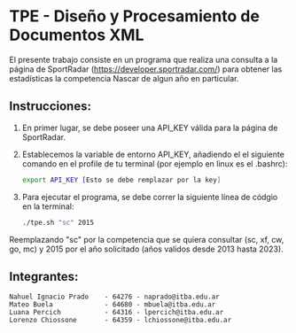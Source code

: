 # TPE - Diseño y Procesamiento de Documentos XML

El presente trabajo consiste en un programa que realiza una consulta a la página de SportRadar (https://developer.sportradar.com/) para obtener las estadísticas la competencia Nascar de algun año en particular.


## Instrucciones:

1. En primer lugar, se debe poseer una API_KEY válida para la página de SportRadar.

2. Establecemos la variable de entorno API_KEY, añadiendo el el siguiente comando en el profile de tu terminal (por ejemplo en linux es el .bashrc):
    ```sh
    export API_KEY [Esto se debe remplazar por la key]
    ``` 

3. Para ejecutar el programa, se debe correr la siguiente línea de códgio en la terminal: 

   ```sh
   ./tpe.sh "sc" 2015
   ```
Reemplazando "sc" por la competencia que se quiera consultar (sc, xf, cw, go, mc) y 2015 por el año solicitado (años validos desde 2013 hasta 2023).

## Integrantes:

    Nahuel Ignacio Prado    - 64276 - naprado@itba.edu.ar
    Mateo Buela             - 64680 - mbuela@itba.edu.ar
    Luana Percich           - 64316 - lpercich@itba.edu.ar
    Lorenzo Chiossone       - 64359 - lchiossone@itba.edu.ar
